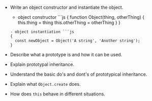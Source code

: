 - Write an object constructor and instantiate the object.
  - object constructor ```js
  {
    function Object(thing, otherThing) {
      this.thing = thing
      this.otherThing = otherThing
    }
  }
  ```
  - object instantiation ```js
  {
    const newObject = Object('A string', 'Another string');
  }
- Describe what a prototype is and how it can be used.

- Explain prototypal inheritance.

- Understand the basic do's and dont's of prototypical inheritance.

- Explain what `Object.create` does.

- How does `this` behave in different situations.